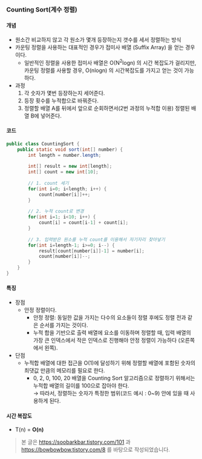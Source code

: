 ### Counting Sort(계수 정렬)
#### 개념
* 원소간 비교하지 않고 각 원소가 몇개 등장하는지 갯수를 세서 정렬하는 방식
* 카운팅 정렬을 사용하는 대표적인 경우가 접미사 배열 (Suffix Array) 을 얻는 경우이다.
  * 일반적인 정렬을 사용한 접미사 배열은 O(N<sup>2</sup>logn) 의 시간 복잡도가 걸리지만, 카운팅 정렬를 사용할 경우, O(nlogn) 의 시간복잡도를 가지고 얻는 것이 가능하다.
* 과정
  1. 각 숫자가 몇번 등장하는지 세어준다.
  2. 등장 횟수를 누적합으로 바꿔준다.
  3. 정렬할 배열 A를 뒤에서 앞으로 순회하면서(2번 과정의 누적합 이용) 정렬된 배열 B에 넣어준다.

#### 코드
```java
public class CountingSort {
    public static void sort(int[] number) {
        int length = number.length;
    
        int[] result = new int[length];
        int[] count = new int[10];
		
        // 1. count 세기
        for(int i=0; i<length; i++) {
            count[number[i]]++;
        }
		
        // 2. 누적 count로 변경
        for(int i=1; i<10; i++) {
            count[i] = count[i-1] + count[i];
        }
		
        // 3. 입력받은 원소를 누적 count를 이용해서 자기자리 찾아넣기
        for(int i=length-1; i>=0; i--) {
            result[count[number[i]]-1] = number[i];
            count[number[i]]--;
        }
    }
}
```

#### 특징
* 장점
  * 안정 정렬이다.  
    * 안정 정렬: 동일한 값을 가지는 다수의 요소들이 정렬 후에도 정렬 전과 같은 순서를 가지는 것이다.
    * 누적 합을 기반으로 출력 배열에 요소를 이동하며 정렬할 때, 입력 배열의 가장 큰 인덱스에서 작은 인덱스로 진행해야 안정 정렬이 가능하다 (오른쪽에서 왼쪽).
* 단점
  * 누적합 배열에 대한 접근을 O(1)에 달성하기 위해 정렬할 배열에 포함된 숫자의 최댓값 만큼의 메모리를 필요로 한다.
    * 0, 2, 0, 100, 20 배열을 Counting Sort 알고리즘으로 정렬하기 위해서는 누적합 배열의 길이를 100으로 잡아야 한다.  
      → 따라서, 정렬하는 숫자가 특정한 범위(코드 예시 : 0~9) 안에 있을 때 사용하게 된다. 
    
#### 시간 복잡도
* T(n) = **O(n)**


> 본 글은 https://soobarkbar.tistory.com/101 과 https://bowbowbow.tistory.com/8 를 바탕으로 작성되었습니다.
